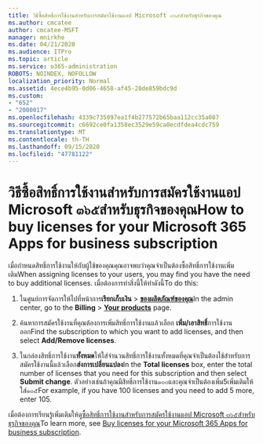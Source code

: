```yaml
---
title: วิธีซื้อสิทธิ์การใช้งานสำหรับการสมัครใช้งานแอป Microsoft ๓๖๕สำหรับธุรกิจของคุณ
ms.author: cmcatee
author: cmcatee-MSFT
manager: mnirkhe
ms.date: 04/21/2020
ms.audience: ITPro
ms.topic: article
ms.service: o365-administration
ROBOTS: NOINDEX, NOFOLLOW
localization_priority: Normal
ms.assetid: 4ece4b95-0d06-4658-af45-28de859bdc9d
ms.custom:
- "652"
- "2000017"
ms.openlocfilehash: 4339c735097ea1f4b277572b65baa112cc35a087
ms.sourcegitcommit: c6692ce0fa1358ec3529e59ca0ecdfdea4cdc759
ms.translationtype: MT
ms.contentlocale: th-TH
ms.lasthandoff: 09/15/2020
ms.locfileid: "47781122"
---
```

# <a name="how-to-buy-licenses-for-your-microsoft-365-apps-for-business-subscription"></a><span data-ttu-id="b6141-102">วิธีซื้อสิทธิ์การใช้งานสำหรับการสมัครใช้งานแอป Microsoft ๓๖๕สำหรับธุรกิจของคุณ</span><span class="sxs-lookup"><span data-stu-id="b6141-102">How to buy licenses for your Microsoft 365 Apps for business subscription</span></span>

<span data-ttu-id="b6141-103">เมื่อกำหนดสิทธิ์การใช้งานให้กับผู้ใช้ของคุณคุณอาจพบว่าคุณจำเป็นต้องซื้อสิทธิ์การใช้งานเพิ่มเติม</span><span class="sxs-lookup"><span data-stu-id="b6141-103">When assigning licenses to your users, you may find you have the need to buy additional licenses.</span></span> <span data-ttu-id="b6141-104">เมื่อต้องการทำสิ่งนี้ให้ทำดังนี้</span><span class="sxs-lookup"><span data-stu-id="b6141-104">To do this:</span></span>
  
1. <span data-ttu-id="b6141-105">ในศูนย์การจัดการให้ไปที่หน้าการ**เรียกเก็บเงิน** \> **[ของผลิตภัณฑ์ของคุณ](https://go.microsoft.com/fwlink/p/?linkid=842054)**</span><span class="sxs-lookup"><span data-stu-id="b6141-105">In the admin center, go to the **Billing** \> **[Your products](https://go.microsoft.com/fwlink/p/?linkid=842054)** page.</span></span>

2. <span data-ttu-id="b6141-106">ค้นหาการสมัครใช้งานที่คุณต้องการเพิ่มสิทธิ์การใช้งานแล้วเลือก **เพิ่ม/เอาสิทธิ์**การใช้งานออก</span><span class="sxs-lookup"><span data-stu-id="b6141-106">Find the subscription to which you want to add licenses, and then select **Add/Remove licenses**.</span></span>

3. <span data-ttu-id="b6141-107">ในกล่องสิทธิ์การใช้งาน**ทั้งหมด**ให้ใส่จำนวนสิทธิ์การใช้งานทั้งหมดที่คุณจำเป็นต้องใช้สำหรับการสมัครใช้งานนี้แล้วเลือก**ส่งการเปลี่ยนแปลง**</span><span class="sxs-lookup"><span data-stu-id="b6141-107">In the **Total licenses** box, enter the total number of licenses that you need for this subscription and then select **Submit change**.</span></span> <span data-ttu-id="b6141-108">ตัวอย่างเช่นถ้าคุณมีสิทธิ์การใช้งาน๑๐๐และคุณจำเป็นต้องเพิ่ม5เพิ่มเติมให้ใส่๑๐๕</span><span class="sxs-lookup"><span data-stu-id="b6141-108">For example, if you have 100 licenses and you need to add 5 more, enter 105.</span></span>

<span data-ttu-id="b6141-109">เมื่อต้องการเรียนรู้เพิ่มเติมให้ดู[ซื้อสิทธิ์การใช้งานสำหรับการสมัครใช้งานแอป Microsoft ๓๖๕สำหรับธุรกิจของคุณ](https://docs.microsoft.com/microsoft-365/commerce/licenses/buy-licenses)</span><span class="sxs-lookup"><span data-stu-id="b6141-109">To learn more, see [Buy licenses for your Microsoft 365 Apps for business subscription](https://docs.microsoft.com/microsoft-365/commerce/licenses/buy-licenses).</span></span>